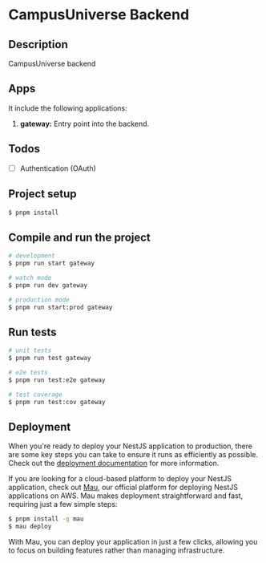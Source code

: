 # CampusUniverse Backend

## Description

CampusUniverse backend

## Apps

It include the following applications:

1. **gateway:** Entry point into the backend.

## Todos

- [ ] Authentication (OAuth)

## Project setup

```bash
$ pnpm install
```

## Compile and run the project

```bash
# development
$ pnpm run start gateway

# watch mode
$ pnpm run dev gateway

# production mode
$ pnpm run start:prod gateway
```

## Run tests

```bash
# unit tests
$ pnpm run test gateway

# e2e tests
$ pnpm run test:e2e gateway

# test coverage
$ pnpm run test:cov gateway
```

## Deployment

When you're ready to deploy your NestJS application to production, there are some key steps you can take to ensure it runs as efficiently as possible. Check out the [deployment documentation](https://docs.nestjs.com/deployment) for more information.

If you are looking for a cloud-based platform to deploy your NestJS application, check out [Mau](https://mau.nestjs.com), our official platform for deploying NestJS applications on AWS. Mau makes deployment straightforward and fast, requiring just a few simple steps:

```bash
$ pnpm install -g mau
$ mau deploy
```

With Mau, you can deploy your application in just a few clicks, allowing you to focus on building features rather than managing infrastructure.
